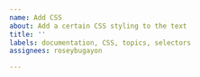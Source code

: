 ```yaml
---
name: Add CSS
about: Add a certain CSS styling to the text
title: ''
labels: documentation, CSS, topics, selectors
assignees: roseybugayon

---
```



